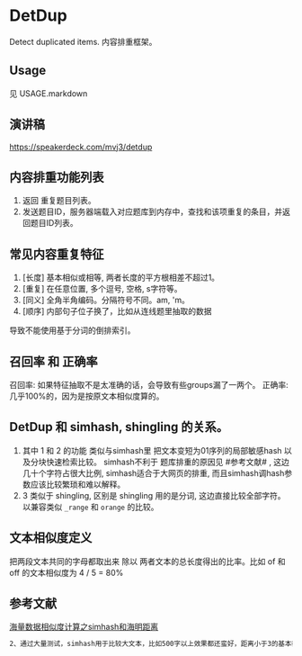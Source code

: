 DetDup
======================
Detect duplicated items. 内容排重框架。

Usage
----------------------
见 USAGE.markdown

演讲稿
-------------
https://speakerdeck.com/mvj3/detdup

内容排重功能列表
----------------------
1. 返回 重复题目列表。
2. 发送题目ID，服务器端载入对应题库到内存中，查找和该项重复的条目，并返回题目ID列表。

常见内容重复特征
----------------------
1. [长度] 基本相似或相等, 两者长度的平方根相差不超过1。
2. [重复] 在任意位置, 多个逗号, 空格, s字符等。
3. [同义] 全角半角编码。分隔符号不同。am, 'm。
4. [顺序] 内部句子位子换了，比如从连线题里抽取的数据

导致不能使用基于分词的倒排索引。

召回率 和 正确率
----------------------
召回率: 如果特征抽取不是太准确的话，会导致有些groups漏了一两个。
正确率: 几乎100%的，因为是按原文本相似度算的。

DetDup 和 simhash, shingling 的关系。
----------------------
1. 其中 1 和 2 的功能 类似与simhash里 把文本变短为01序列的局部敏感hash 以及分块快速检索比较。
   simhash不利于 题库排重的原因见 #参考文献# , 这边几十个字符占很大比例, simhash适合于大网页的排重,
   而且simhash调hash参数应该比较繁琐和难以解释。
2. 3 类似于 shingling, 区别是 shingling 用的是分词, 这边直接比较全部字符。
   以兼容类似 `_range` 和 `orange` 的比较。

文本相似度定义
----------------------
把两段文本共同的字母都取出来 除以 两者文本的总长度得出的比率。比如 of 和 off 的文本相似度为 4 / 5 = 80%

参考文献
-----------------------
[海量数据相似度计算之simhash和海明距离](http://www.lanceyan.com/tech/arch/simhash_hamming_distance_similarity.html)

```txt
2、通过大量测试，simhash用于比较大文本，比如500字以上效果都还蛮好，距离小于3的基本都是相似，误判率也比较低。但是如果我们处理的是微博信息，最多也就140个字，使用simhash的效果并不那么理想。看如下图，在距离为3时是一个比较折中的点，在距离为10时效果已经很差了，不过我们测试短文本很多看起来相似的距离确实为10。如果使用距离为3，短文本大量重复信息不会被过滤，如果使用距离为10，长文本的错误率也非常高，如何解决？
```
